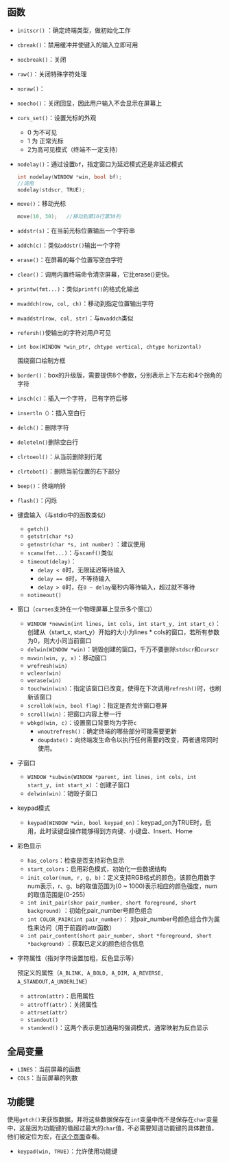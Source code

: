## 函数

- `initscr()` ：确定终端类型，做初始化工作

- `cbreak()`：禁用缓冲并使键入的输入立即可用

- `nocbreak()`：关闭

- `raw()`：关闭特殊字符处理

- `noraw()`：

- `noecho()`：关闭回显，因此用户输入不会显示在屏幕上

- `curs_set()`：设置光标的外观

    - 0 为不可见
    - 1 为 正常光标
    - 2为高可见模式（终端不一定支持）

- `nodelay()`：通过设置`bf`，指定窗口为延迟模式还是非延迟模式

    ```c
    int nodelay(WINDOW *win, bool bf);
    //调用
    nodelay(stdscr, TRUE);
    ```

- `move()`：移动光标

    ```c
    move(10, 30);	//移动到第10行第30列
    ```

- `addstr(s)`：在当前光标位置输出一个字符串

- `addch(c)`：类似`addstr()`输出一个字符

- `erase()`：在屏幕的每个位置写空白字符

- `clear()`：调用内置终端命令清空屏幕，它比erase()更快。

- `printw(fmt...)`：类似`printf()`的格式化输出

- `mvaddch(row, col, ch)`：移动到指定位置输出字符

- `mvaddstr(row, col, str)`：与`mvaddch`类似

- `refersh()`使输出的字符对用户可见

- `int box(WINDOW *win_ptr, chtype vertical, chtype horizontal)`

    围绕窗口绘制方框

- `border()`：box的升级版，需要提供8个参数，分别表示上下左右和4个拐角的字符

- `insch(c)`：插入一个字符， 已有字符后移

- `insertln（）`：插入空白行

- `delch()`：删除字符

- `deleteln()`删除空白行

- `clrtoeol()`：从当前删除到行尾

- `clrtobot()`：删除当前位置的右下部分

- `beep()`：终端响铃

- `flash()`：闪烁

- 键盘输入（与stdio中的函数类似）

    - `getch()`
    - `getstr(char *s)`
    - `getnstr(char *s, int number)` ：建议使用
    - `scanw(fmt...)`：与`scanf()`类似
    - `timeout(delay)`：
        - `delay < 0`时，无限延迟等待输入
        - `delay == 0`时，不等待输入
        - `delay > 0`时，在`0 ~ delay`毫秒内等待输入，超过就不等待
    - `notimeout()`

- 窗口（`curses`支持在一个物理屏幕上显示多个窗口）

    - `WINDOW *newwin(int lines, int cols, int start_y, int start_c)`：创建从（start_x, start_y）开始的大小为lines * cols的窗口，若所有参数为0，则大小同当前窗口
    - `delwin(WINDOW *win)`：销毁创建的窗口，千万不要删除`stdscr`和`curscr`
    - `mvwin(win, y, x)`：移动窗口
    - `wrefresh(win)`
    - `wclear(win)`
    - `werase(win)`
    - `touchwin(win)`：指定该窗口已改变，使得在下次调用`refresh()`时，也刷新该窗口
    - `scrollok(win, bool flag)`：指定是否允许窗口卷屏
    - `scroll(win)`：把窗口内容上卷一行
    - `wbkgd(win, c)`：设置窗口背景均为字符`c`
        - `wnoutrefresh()`：确定终端的哪些部分可能需要更新
        - `doupdate()`：向终端发生命令以执行任何需要的改变，两者通常同时使用。

- 子窗口

    - `WINDOW *subwin(WINDOW *parent, int lines, int cols, int start_y, int start_x)` ：创建子窗口
    - `delwin(win)`：销毁子窗口

- keypad模式

    - `keypad(WINDOW *win, bool keypad_on)`：keypad_on为TRUE时，启用，此时读键盘操作能够得到方向键、小键盘、Insert、Home

- 彩色显示

    - `has_colors`：检查是否支持彩色显示
    - `start_colors`：启用彩色模式，初始化一些数据结构
    - `init_color(num, r, g, b)`：定义支持RGB格式的颜色，该颜色用数字num表示，r、g、b的取值范围为(0 ~ 1000)表示相应的颜色强度，num的取值范围是(0-255)
    - `int init_pair(shor pair_number, short foreground, short background)`    ：初始化pair_number号颜色组合
    - `int COLOR_PAIR(int pair_number)`：  对pair_number号颜色组合作为属性来访问（用于前面的attr函数）
    - `int pair_content(short pair_number, short *foreground, short *background)`    ：获取已定义的颜色组合信息

- 字符属性（指对字符设置加粗，反色显示等）

    预定义的属性（`A_BLINK, A_BOLD, A_DIM, A_REVERSE, A_STANDOUT,A_UNDERLINE`）

    - `attron(attr)`：启用属性
    - `attroff(attr)`：关闭属性
    - `attrset(attr)`
    - `standout()`
    - `standend()`：这两个表示更加通用的强调模式，通常映射为反白显示

## 全局变量

- `LINES`：当前屏幕的函数
- `COLS`：当前屏幕的列数

## 功能键

使用`getch()`来获取数据，并将这些数据保存在`int`变量中而不是保存在`char`变量中，这是因为功能键的值超过最大的`char`值，不必需要知道功能键的具体数值，他们被定位为宏，在[这个页面](https://pubs.opengroup.org/onlinepubs/7908799/xcurses/curses.h.html)查看。

- `keypad(win, TRUE)`：允许使用功能键
